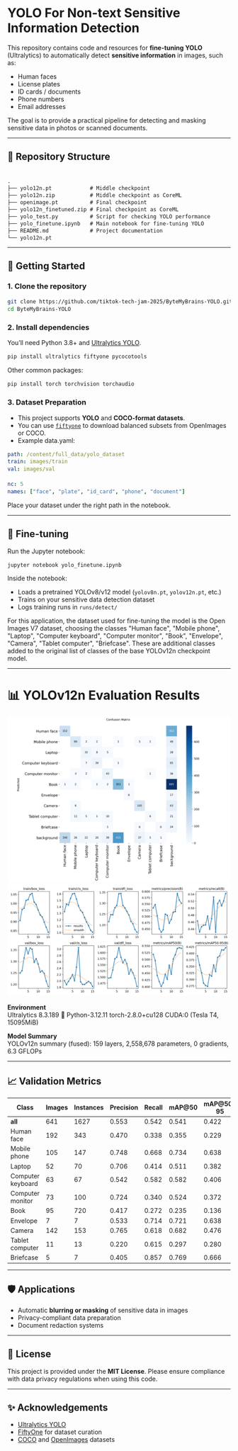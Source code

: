 # YOLO For Non-text Sensitive Information Detection

This repository contains code and resources for **fine-tuning YOLO** (Ultralytics) to automatically detect **sensitive information** in images, such as:

- Human faces  
- License plates  
- ID cards / documents  
- Phone numbers  
- Email addresses  

The goal is to provide a practical pipeline for detecting and masking sensitive data in photos or scanned documents.

---

## 📂 Repository Structure

```

.
├── yolo12n.pt            # Middle checkpoint
├── yolo12n.zip           # Middle checkpoint as CoreML
├── openimage.pt          # Final checkpoint
├── yolo12n_finetuned.zip # Final checkpoint as CoreML
├── yolo_test.py          # Script for checking YOLO performance
├── yolo_finetune.ipynb   # Main notebook for fine-tuning YOLO
├── README.md             # Project documentation
└── yolo12n.pt

````

---

## 🚀 Getting Started

### 1. Clone the repository
```bash
git clone https://github.com/tiktok-tech-jam-2025/ByteMyBrains-YOLO.git
cd ByteMyBrains-YOLO
````

### 2. Install dependencies

You’ll need Python 3.8+ and [Ultralytics YOLO](https://docs.ultralytics.com).

```bash
pip install ultralytics fiftyone pycocotools
```

Other common packages:

```bash
pip install torch torchvision torchaudio
```

### 3. Dataset Preparation

* This project supports **YOLO** and **COCO-format datasets**.
* You can use [`fiftyone`](https://voxel51.com/docs/fiftyone/) to download balanced subsets from OpenImages or COCO.
* Example data.yaml:

```yaml
path: /content/full_data/yolo_dataset
train: images/train
val: images/val

nc: 5
names: ["face", "plate", "id_card", "phone", "document"]
```

Place your dataset under the right path in the notebook.

---

## 📓 Fine-tuning

Run the Jupyter notebook:

```bash
jupyter notebook yolo_finetune.ipynb
```

Inside the notebook:

* Loads a pretrained YOLOv8/v12 model (`yolov8n.pt`, `yolov12n.pt`, etc.)
* Trains on your sensitive data detection dataset
* Logs training runs in `runs/detect/`

For this application, the dataset used for fine-tuning the model is the Open Images V7 dataset, choosing the classes     "Human face",
"Mobile phone",
"Laptop",
"Computer keyboard",
"Computer monitor",
"Book",
"Envelope",
"Camera",
"Tablet computer",
"Briefcase". These are additional classes added to the original list of classes of the base YOLOv12n checkpoint model.

---

# 📊 YOLOv12n Evaluation Results

![alt text](<assets/confusion_matrix .png>)
![alt text](<assets/results.png>)

**Environment**  
Ultralytics 8.3.189 🚀
Python-3.12.11
torch-2.8.0+cu128
CUDA:0 (Tesla T4, 15095MiB)

**Model Summary**  
YOLOv12n summary (fused):
159 layers, 2,558,678 parameters, 0 gradients, 6.3 GFLOPs

---

## 📈 Validation Metrics

| Class               | Images | Instances | Precision | Recall | mAP@50 | mAP@50-95 |
|---------------------|--------|-----------|-----------|--------|--------|-----------|
| **all**             | 641    | 1627      | 0.553     | 0.542  | 0.541  | 0.422     |
| Human face          | 192    | 343       | 0.470     | 0.338  | 0.355  | 0.229     |
| Mobile phone        | 105    | 147       | 0.748     | 0.668  | 0.734  | 0.638     |
| Laptop              | 52     | 70        | 0.706     | 0.414  | 0.511  | 0.382     |
| Computer keyboard   | 63     | 67        | 0.542     | 0.582  | 0.582  | 0.406     |
| Computer monitor    | 73     | 100       | 0.724     | 0.340  | 0.524  | 0.372     |
| Book                | 95     | 720       | 0.417     | 0.272  | 0.235  | 0.136     |
| Envelope            | 7      | 7         | 0.533     | 0.714  | 0.721  | 0.638     |
| Camera              | 142    | 153       | 0.765     | 0.618  | 0.682  | 0.476     |
| Tablet computer     | 11     | 13        | 0.220     | 0.615  | 0.297  | 0.280     |
| Briefcase           | 5      | 7         | 0.405     | 0.857  | 0.769  | 0.666     |

---


## 🛡️ Applications

* Automatic **blurring or masking** of sensitive data in images
* Privacy-compliant data preparation
* Document redaction systems

---

## 📜 License

This project is provided under the **MIT License**.
Please ensure compliance with data privacy regulations when using this code.

---

## ✨ Acknowledgements

* [Ultralytics YOLO](https://github.com/ultralytics/ultralytics)
* [FiftyOne](https://github.com/voxel51/fiftyone) for dataset curation
* [COCO](https://cocodataset.org) and [OpenImages](https://storage.googleapis.com/openimages/web/index.html) datasets


